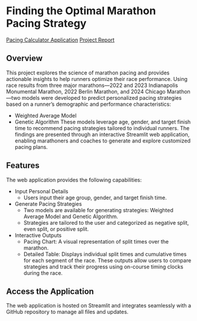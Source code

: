 # Finding the Optimal Marathon Pacing Strategy

[Pacing Calculator Application](https://optimal-marathon-pacing-calculator.streamlit.app/)
[Project Report](https://view.officeapps.live.com/op/view.aspx?src=https%3A%2F%2Fraw.githubusercontent.com%2Fkaelecord%2FMarathon-Pacing-Calculator%2Frefs%2Fheads%2Fmain%2FFinding%2520the%2520Optimal%2520Marathon%2520Pacing%2520Strategy%2520-%2520Report.docx&wdOrigin=BROWSELINK)


## Overview
This project explores the science of marathon pacing and provides actionable insights to help runners optimize their race performance. Using race results from three major marathons—2022 and 2023 Indianapolis Monumental Marathon, 2022 Berlin Marathon, and 2024 Chicago Marathon—two models were developed to predict personalized pacing strategies based on a runner’s demographic and performance characteristics:
 - Weighted Average Model
 - Genetic Algorithm
These models leverage age, gender, and target finish time to recommend pacing strategies tailored to individual runners. The findings are presented through an interactive Streamlit web application, enabling marathoners and coaches to generate and explore customized pacing plans.

## Features
The web application provides the following capabilities:

 - Input Personal Details
   - Users input their age group, gender, and target finish time.
 - Generate Pacing Strategies
   - Two models are available for generating strategies: Weighted Average Model and Genetic Algorithm.
   - Strategies are tailored to the user and categorized as negative split, even split, or positive split.
 - Interactive Outputs
   - Pacing Chart: A visual representation of split times over the marathon.
   - Detailed Table: Displays individual split times and cumulative times for each segment of the race.
These outputs allow users to compare strategies and track their progress using on-course timing clocks during the race.

## Access the Application 
The web application is hosted on Streamlit and integrates seamlessly with a GitHub repository to manage all files and updates. 
